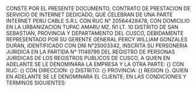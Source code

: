 CONSTE POR EL PRESENTE DOCUMENTO, CONTRATO DE PRESTACION DE SERVICIO DE INTERNET DEDICADO, QUE CELEBRAN DE UNA PARTE INTERNET PERU CABLE S.R.L CON RUC N° 20564428478, CON DOMICILIO EN LA URBANIZACION TUPAC AMARU MZ. Ñ1 LT. 10 DISTRITO DE SAN SEBASTIAN, PROVINCIA Y DEPARTAMENTO DEL CUSCO, DEBIDAMENTE REPRESENTADO POR SU GERENTE GENERAL PERCY WILLIAM GONZALES DURAN, IDENTIFICADO CON DNI N°25003342, INSCRITA SU PERSONERIA JURIDICA EN LA PARTIDA N° 11149799 DEL REGISTRO DE PERSONAS JURIDICAS  DE LOS REGISTROS PUBLICOS DE CUSCO, A QUIEN EN ADELANTE SE LE DENOMINARA LA EMPRESA Y LA OTRA PARTE: {} CON RUC: {} CON DIRECCION: {} DISTRITO: {} PROVINCIA: {} REGION {}. QUIEN EN ADELANTE SE LE DENOMINARA EL CLIENTE; EN LAS CONDICIONES Y TERMINOS SIGUIENTES: